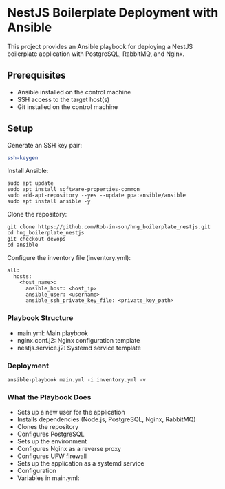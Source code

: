 # NestJS Boilerplate Deployment with Ansible

This project provides an Ansible playbook for deploying a NestJS boilerplate application with PostgreSQL, RabbitMQ, and Nginx.

## Prerequisites

- Ansible installed on the control machine
- SSH access to the target host(s)
- Git installed on the control machine

## Setup

Generate an SSH key pair:
```sh
ssh-keygen
```
Install Ansible:
```  
sudo apt update
sudo apt install software-properties-common
sudo add-apt-repository --yes --update ppa:ansible/ansible
sudo apt install ansible -y
```
Clone the repository:
```
git clone https://github.com/Rob-in-son/hng_boilerplate_nestjs.git
cd hng_boilerplate_nestjs
git checkout devops
cd ansible
```
Configure the inventory file (inventory.yml):
```
all:
  hosts:
    <host_name>:
      ansible_host: <host_ip>
      ansible_user: <username>
      ansible_ssh_private_key_file: <private_key_path>
```
### Playbook Structure
- main.yml: Main playbook
- nginx.conf.j2: Nginx configuration template
- nestjs.service.j2: Systemd service template
### Deployment
```
ansible-playbook main.yml -i inventory.yml -v
```
### What the Playbook Does
- Sets up a new user for the application
- Installs dependencies (Node.js, PostgreSQL, Nginx, RabbitMQ)
- Clones the repository
- Configures PostgreSQL
- Sets up the environment
- Configures Nginx as a reverse proxy
- Configures UFW firewall
- Sets up the application as a systemd service
- Configuration
- Variables in main.yml:


